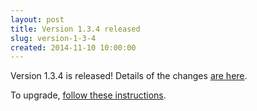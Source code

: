 ```yaml
---
layout: post
title: Version 1.3.4 released
slug: version-1-3-4
created: 2014-11-10 10:00:00
---
```


Version 1.3.4 is released! Details of the changes [are here](http://ican.openacalendar.org/release/1.3.4.html).

To upgrade, [follow these instructions](http://docs.openacalendar.org/en/v1.3.4/serveradministrators/core/upgrading.html).


